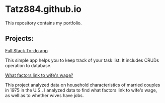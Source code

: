 # Tatz884.github.io

This repository contains my portfolio.

## Projects:

[Full Stack To-do app](https://github.com/Tatz884/Tatz884.github.io/tree/main/To-do-list)

This simple app helps you to keep track of your task list. 
It includes CRUDs operation to database.

[What factors link to wife's wage?](https://www.kaggle.com/code/tatzhash/what-factors-link-to-wife-s-wage)

This project analyzed data on household characteristics of married couples in 1975 in the U.S.. 
I analyzed data to find what factors link to wife's wage, as well as to whether wives have jobs.
